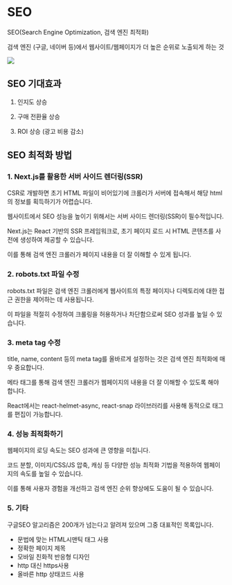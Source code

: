 # SEO
SEO(Search Engine Optimization, 검색 엔진 최적화)

검색 엔진 (구글, 네이버 등)에서 웹사이트/웹페이지가 더 높은 순위로 노출되게 하는 것

<img src="https://velog.velcdn.com/images/kyuuu_ul/post/f853d581-2acb-4c50-a184-128931bc089c/image.png">

## SEO 기대효과
1. 인지도 상승
   
2. 구매 전환율 상승
   
3. ROI 상승 (광고 비용 감소)

## SEO 최적화 방법
### 1. Next.js를 활용한 서버 사이드 렌더링(SSR)
CSR로 개발하면 초기 HTML 파일이 비어있기에 크롤러가 서버에 접속해서 해당 html의 정보를 획득하기가 어렵습니다.

웹사이트에서 SEO 성능을 높이기 위해서는 서버 사이드 렌더링(SSR)이 필수적입니다. 

Next.js는 React 기반의 SSR 프레임워크로, 초기 페이지 로드 시 HTML 콘텐츠를 사전에 생성하여 제공할 수 있습니다.

이를 통해 검색 엔진 크롤러가 페이지 내용을 더 잘 이해할 수 있게 됩니다.

### 2. robots.txt 파일 수정
robots.txt 파일은 검색 엔진 크롤러에게 웹사이트의 특정 페이지나 디렉토리에 대한 접근 권한을 제어하는 데 사용됩니다.

이 파일을 적절히 수정하여 크롤링을 허용하거나 차단함으로써 SEO 성과를 높일 수 있습니다.

### 3. meta tag 수정
title, name, content 등의 meta tag를 올바르게 설정하는 것은 검색 엔진 최적화에 매우 중요합니다.

메타 태그를 통해 검색 엔진 크롤러가 웹페이지의 내용을 더 잘 이해할 수 있도록 해야 합니다.

React에서는 react-helmet-async, react-snap 라이브러리를 사용해 동적으로 태그를 편집이 가능합니다.

### 4. 성능 최적화하기
웹페이지의 로딩 속도는 SEO 성과에 큰 영향을 미칩니다.

코드 분할, 이미지/CSS/JS 압축, 캐싱 등 다양한 성능 최적화 기법을 적용하여 웹페이지의 속도를 높일 수 있습니다.

이를 통해 사용자 경험을 개선하고 검색 엔진 순위 향상에도 도움이 될 수 있습니다.

### 5. 기타
구글SEO 알고리즘은 200개가 넘는다고 알려져 있으며 그중 대표적인 목록입니다.
- 문법에 맞는 HTML시맨틱 태그 사용
- 정확한 페이지 제목
- 모바일 친화적 반응형 디자인
- http 대신 https사용
- 올바른 http 상태코드 사용

